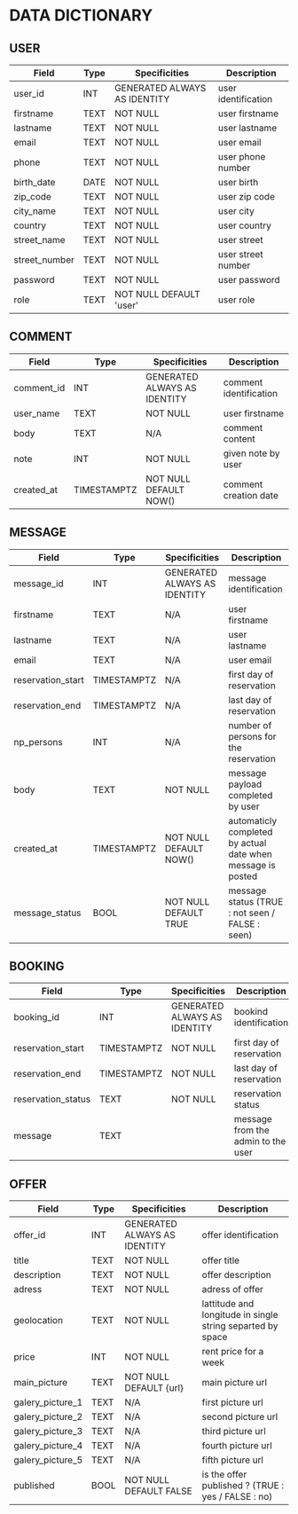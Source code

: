 # DATA DICTIONARY

## USER

|Field|Type|Specificities|Description|
|---|---|---|---|
|user_id|INT|GENERATED ALWAYS AS IDENTITY|user identification|
|firstname|TEXT|NOT NULL| user firstname|
|lastname|TEXT| NOT NULL|user lastname|
|email|TEXT| NOT NULL|user email|
|phone|TEXT| NOT NULL|user phone number|
|birth_date| DATE |NOT NULL|user birth|
|zip_code|TEXT |NOT NULL| user zip code|
|city_name|TEXT|NOT NULL| user city|
|country|TEXT|NOT NULL| user country|
|street_name|TEXT|NOT NULL|user street|
|street_number|TEXT|NOT NULL|user street number|
|password|TEXT|NOT NULL| user password|
|role|TEXT|NOT NULL DEFAULT 'user'|user role|

## COMMENT

|Field|Type|Specificities|Description|
|---|---|---|---|
|comment_id|INT|GENERATED ALWAYS AS IDENTITY|comment identification
|user_name|TEXT|NOT NULL|user firstname
|body|TEXT|N/A|comment content
|note|INT|NOT NULL|given note by user
|created_at|TIMESTAMPTZ|NOT NULL DEFAULT NOW()|comment creation date

## MESSAGE

|Field|Type|Specificities|Description|
|---|---|---|---|
|message_id|INT|GENERATED ALWAYS AS IDENTITY|message identification
|firstname|TEXT|N/A|user firstname
|lastname|TEXT|N/A|user lastname
|email|TEXT|N/A|user email
|reservation_start|TIMESTAMPTZ|N/A|first day of reservation
|reservation_end|TIMESTAMPTZ|N/A|last day of reservation
|np_persons|INT|N/A|number of persons for the reservation
|body|TEXT|NOT NULL|message payload completed by user
|created_at|TIMESTAMPTZ|NOT NULL DEFAULT NOW()|automaticly completed by actual date when message is posted
|message_status|BOOL|NOT NULL DEFAULT TRUE|message status (TRUE : not seen / FALSE : seen)

## BOOKING

|Field|Type|Specificities|Description|
|---|---|---|---|
|booking_id|INT|GENERATED ALWAYS AS IDENTITY| bookind identification|
|reservation_start|TIMESTAMPTZ|NOT NULL| first day of reservation|
|reservation_end|TIMESTAMPTZ|NOT NULL| last day of reservation|
|reservation_status|TEXT|NOT NULL| reservation status|
|message|TEXT|| message from the admin to the user|

## OFFER

|Field|Type|Specificities|Description|
|---|---|---|---|
|offer_id|INT|GENERATED ALWAYS AS IDENTITY|offer identification
|title|TEXT|NOT NULL|offer title
|description|TEXT|NOT NULL|offer description
|adress|TEXT|NOT NULL|adress of offer
|geolocation|TEXT|NOT NULL|lattitude and longitude in single string separted by space
|price|INT|NOT NULL|rent price for a week
|main_picture|TEXT|NOT NULL DEFAULT {url}|main picture url|
|galery_picture_1|TEXT|N/A|first picture url|
|galery_picture_2|TEXT|N/A|second picture url|
|galery_picture_3|TEXT|N/A|third picture url|
|galery_picture_4|TEXT|N/A|fourth picture url|
|galery_picture_5|TEXT|N/A|fifth picture url|
|published|BOOL|NOT NULL DEFAULT FALSE|is the offer published ? (TRUE : yes / FALSE : no)|
